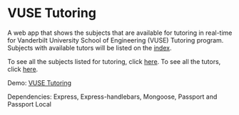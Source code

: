 VUSE Tutoring
======
A web app that shows the subjects that are available for tutoring in real-time for Vanderbilt University School of Engineering (VUSE) Tutoring program. Subjects with available tutors will be listed on the [index](https://vusetutoring.herokuapp.com/). 

To see all the subjects listed for tutoring, click [here](https://vusetutoring.herokuapp.com/all).
To see all the tutors, click [here](https://vusetutoring.herokuapp.com/tutors).

Demo: [VUSE Tutoring](https://vusetutoring.herokuapp.com/)

Dependencies: Express, Express-handlebars, Mongoose, Passport and Passport Local